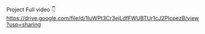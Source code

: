 Project Full video 👇
https://drive.google.com/file/d/1luWPt3Cr3ejLdfFWUBTUr1cJ2PIcpezB/view?usp=sharing
